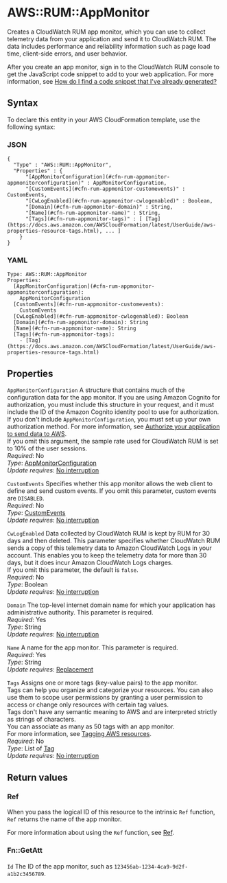 # AWS::RUM::AppMonitor<a name="aws-resource-rum-appmonitor"></a>

Creates a CloudWatch RUM app monitor, which you can use to collect telemetry data from your application and send it to CloudWatch RUM\. The data includes performance and reliability information such as page load time, client\-side errors, and user behavior\.

After you create an app monitor, sign in to the CloudWatch RUM console to get the JavaScript code snippet to add to your web application\. For more information, see [How do I find a code snippet that I've already generated?](https://docs.aws.amazon.com/AmazonCloudWatch/latest/monitoring/CloudWatch-RUM-find-code-snippet.html)

## Syntax<a name="aws-resource-rum-appmonitor-syntax"></a>

To declare this entity in your AWS CloudFormation template, use the following syntax:

### JSON<a name="aws-resource-rum-appmonitor-syntax.json"></a>

```
{
  "Type" : "AWS::RUM::AppMonitor",
  "Properties" : {
      "[AppMonitorConfiguration](#cfn-rum-appmonitor-appmonitorconfiguration)" : AppMonitorConfiguration,
      "[CustomEvents](#cfn-rum-appmonitor-customevents)" : CustomEvents,
      "[CwLogEnabled](#cfn-rum-appmonitor-cwlogenabled)" : Boolean,
      "[Domain](#cfn-rum-appmonitor-domain)" : String,
      "[Name](#cfn-rum-appmonitor-name)" : String,
      "[Tags](#cfn-rum-appmonitor-tags)" : [ [Tag](https://docs.aws.amazon.com/AWSCloudFormation/latest/UserGuide/aws-properties-resource-tags.html), ... ]
    }
}
```

### YAML<a name="aws-resource-rum-appmonitor-syntax.yaml"></a>

```
Type: AWS::RUM::AppMonitor
Properties:
  [AppMonitorConfiguration](#cfn-rum-appmonitor-appmonitorconfiguration):
    AppMonitorConfiguration
  [CustomEvents](#cfn-rum-appmonitor-customevents):
    CustomEvents
  [CwLogEnabled](#cfn-rum-appmonitor-cwlogenabled): Boolean
  [Domain](#cfn-rum-appmonitor-domain): String
  [Name](#cfn-rum-appmonitor-name): String
  [Tags](#cfn-rum-appmonitor-tags):
    - [Tag](https://docs.aws.amazon.com/AWSCloudFormation/latest/UserGuide/aws-properties-resource-tags.html)
```

## Properties<a name="aws-resource-rum-appmonitor-properties"></a>

`AppMonitorConfiguration` <a name="cfn-rum-appmonitor-appmonitorconfiguration"></a>
A structure that contains much of the configuration data for the app monitor\. If you are using Amazon Cognito for authorization, you must include this structure in your request, and it must include the ID of the Amazon Cognito identity pool to use for authorization\. If you don't include `AppMonitorConfiguration`, you must set up your own authorization method\. For more information, see [Authorize your application to send data to AWS](https://docs.aws.amazon.com/AmazonCloudWatch/latest/monitoring/CloudWatch-RUM-get-started-authorization.html)\.  
If you omit this argument, the sample rate used for CloudWatch RUM is set to 10% of the user sessions\.  
_Required_: No  
_Type_: [AppMonitorConfiguration](aws-properties-rum-appmonitor-appmonitorconfiguration.md)  
_Update requires_: [No interruption](https://docs.aws.amazon.com/AWSCloudFormation/latest/UserGuide/using-cfn-updating-stacks-update-behaviors.html#update-no-interrupt)

`CustomEvents` <a name="cfn-rum-appmonitor-customevents"></a>
Specifies whether this app monitor allows the web client to define and send custom events\. If you omit this parameter, custom events are `DISABLED`\.  
_Required_: No  
_Type_: [CustomEvents](aws-properties-rum-appmonitor-customevents.md)  
_Update requires_: [No interruption](https://docs.aws.amazon.com/AWSCloudFormation/latest/UserGuide/using-cfn-updating-stacks-update-behaviors.html#update-no-interrupt)

`CwLogEnabled` <a name="cfn-rum-appmonitor-cwlogenabled"></a>
Data collected by CloudWatch RUM is kept by RUM for 30 days and then deleted\. This parameter specifies whether CloudWatch RUM sends a copy of this telemetry data to Amazon CloudWatch Logs in your account\. This enables you to keep the telemetry data for more than 30 days, but it does incur Amazon CloudWatch Logs charges\.  
If you omit this parameter, the default is `false`\.  
_Required_: No  
_Type_: Boolean  
_Update requires_: [No interruption](https://docs.aws.amazon.com/AWSCloudFormation/latest/UserGuide/using-cfn-updating-stacks-update-behaviors.html#update-no-interrupt)

`Domain` <a name="cfn-rum-appmonitor-domain"></a>
The top\-level internet domain name for which your application has administrative authority\. This parameter is required\.  
_Required_: Yes  
_Type_: String  
_Update requires_: [No interruption](https://docs.aws.amazon.com/AWSCloudFormation/latest/UserGuide/using-cfn-updating-stacks-update-behaviors.html#update-no-interrupt)

`Name` <a name="cfn-rum-appmonitor-name"></a>
A name for the app monitor\. This parameter is required\.  
_Required_: Yes  
_Type_: String  
_Update requires_: [Replacement](https://docs.aws.amazon.com/AWSCloudFormation/latest/UserGuide/using-cfn-updating-stacks-update-behaviors.html#update-replacement)

`Tags` <a name="cfn-rum-appmonitor-tags"></a>
Assigns one or more tags \(key\-value pairs\) to the app monitor\.  
Tags can help you organize and categorize your resources\. You can also use them to scope user permissions by granting a user permission to access or change only resources with certain tag values\.  
Tags don't have any semantic meaning to AWS and are interpreted strictly as strings of characters\.  
You can associate as many as 50 tags with an app monitor\.  
For more information, see [Tagging AWS resources](https://docs.aws.amazon.com/general/latest/gr/aws_tagging.html)\.  
_Required_: No  
_Type_: List of [Tag](https://docs.aws.amazon.com/AWSCloudFormation/latest/UserGuide/aws-properties-resource-tags.html)  
_Update requires_: [No interruption](https://docs.aws.amazon.com/AWSCloudFormation/latest/UserGuide/using-cfn-updating-stacks-update-behaviors.html#update-no-interrupt)

## Return values<a name="aws-resource-rum-appmonitor-return-values"></a>

### Ref<a name="aws-resource-rum-appmonitor-return-values-ref"></a>

When you pass the logical ID of this resource to the intrinsic `Ref` function, `Ref` returns the name of the app monitor\.

For more information about using the `Ref` function, see [Ref](https://docs.aws.amazon.com/AWSCloudFormation/latest/UserGuide/intrinsic-function-reference-ref.html)\.

### Fn::GetAtt<a name="aws-resource-rum-appmonitor-return-values-fn--getatt"></a>

#### <a name="aws-resource-rum-appmonitor-return-values-fn--getatt-fn--getatt"></a>

`Id` <a name="Id-fn::getatt"></a>
The ID of the app monitor, such as `123456ab-1234-4ca9-9d2f-a1b2c3456789`\.
